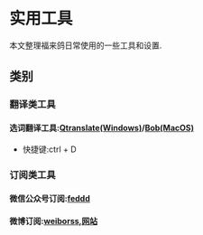 # 实用工具

本文整理福来鸽日常使用的一些工具和设置.

## 类别

### 翻译类工具

#### 选词翻译工具:[Qtranslate(Windows)](https://quest-app.appspot.com/)/[Bob(MacOS)](https://github.com/ripperhe/Bob)

* 快捷键:ctrl + D

### 订阅类工具

#### 微信公众号订阅:[feddd](https://feeddd.org/feeds)

#### 微博订阅:[weiborss](https://github.com/zgq354/weibo-rss),[网站](https://rssfeed.today/weibo/)